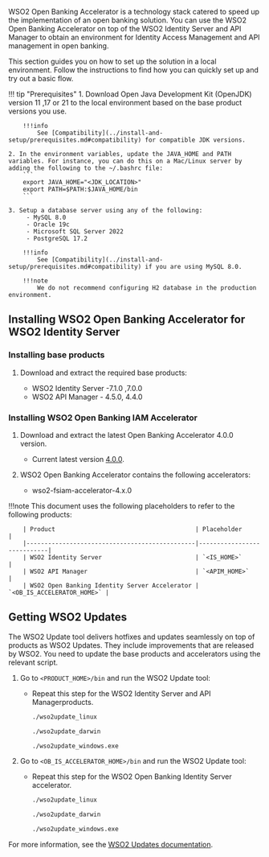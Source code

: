 WSO2 Open Banking Accelerator is a technology stack catered to speed up the implementation of an open banking solution. 
You can use the WSO2 Open Banking Accelerator on top of the WSO2 Identity Server and API Manager to obtain an environment for Identity Access Management and API management in open banking. 

This section guides you on how to set up the solution in a local environment. Follow the instructions to find how you 
can quickly set up and try out a basic flow.

!!! tip "Prerequisites"
    1. Download Open Java Development Kit (OpenJDK) version 11 ,17 or 21 to the local environment based on the base product versions you use.

        !!!info
            See [Compatibility](../install-and-setup/prerequisites.md#compatibility) for compatible JDK versions.

    2. In the environment variables, update the JAVA_HOME and PATH variables. For instance, you can do this on a Mac/Linux server by adding the following to the ~/.bashrc file:
        ```
        export JAVA_HOME="<JDK_LOCATION>"
        export PATH=$PATH:$JAVA_HOME/bin
        ```
    
    3. Setup a database server using any of the following:
         - MySQL 8.0
         - Oracle 19c
         - Microsoft SQL Server 2022
         - PostgreSQL 17.2
         
        !!!info
            See [Compatibility](../install-and-setup/prerequisites.md#compatibility) if you are using MySQL 8.0.

        !!!note
            We do not recommend configuring H2 database in the production environment.

## Installing WSO2 Open Banking Accelerator for WSO2 Identity Server

### Installing base products

1. Download and extract the required base products:

    - WSO2 Identity Server -7.1.0 ,7.0.0
    - WSO2 API Manager - 4.5.0, 4.4.0

### Installing WSO2 Open Banking IAM Accelerator
1. Download and extract the latest Open Banking Accelerator 4.0.0 version. 

    - Current latest version [4.0.0](https://github.com/wso2/financial-services-accelerator/releases/download/v4.0.0/wso2-fsiam-accelerator-4.0.0.zip).
              
2. WSO2 Open Banking Accelerator contains the following accelerators:
   
    - wso2-fsiam-accelerator-4.x.0
    

!!!note 
    This document uses the following placeholders to refer to the following products:
        
        | Product                                       | Placeholder                |
        |-----------------------------------------------|----------------------------|
        | WSO2 Identity Server                          | `<IS_HOME>`                |
        | WSO2 API Manager                              | `<APIM_HOME>`              |
        | WSO2 Open Banking Identity Server Accelerator | `<OB_IS_ACCELERATOR_HOME>` |

## Getting WSO2 Updates

The WSO2 Update tool delivers hotfixes and updates seamlessly on top of products as WSO2 Updates. They include 
improvements that are released by WSO2. You need to update the base products and accelerators using the relevant script.

1. Go to `<PRODUCT_HOME>/bin` and run the WSO2 Update tool:

    - Repeat this step for the WSO2 Identity Server and API Managerproducts.
    
        ```bash tab='On Linux'
        ./wso2update_linux 
        ```
        
        ```bash tab='On Mac'
        ./wso2update_darwin
        ```
        
        ```bash tab='On Windows'
        ./wso2update_windows.exe
        ```

2. Go to `<OB_IS_ACCELERATOR_HOME>/bin` and run the WSO2 Update tool:

    - Repeat this step for the WSO2 Open Banking Identity Server accelerator.

        ```bash tab='On Linux'
        ./wso2update_linux 
        ```
        
        ```bash tab='On Mac'
        ./wso2update_darwin
        ```
        
        ```bash tab='On Windows'
        ./wso2update_windows.exe
        ```
   
For more information, see the [WSO2 Updates documentation](https://updates.docs.wso2.com/en/latest/updates/overview/).
